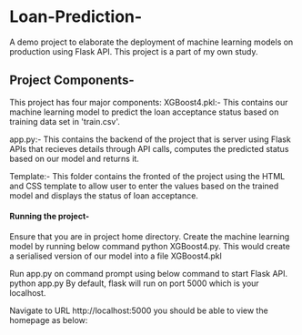 # Loan-Prediction-
A demo project to elaborate the deployment of machine learning models on production using Flask API. This project is a part of my own study.
## Project Components-
This project has four major components:
XGBoost4.pkl:- This contains our machine learning model to predict the loan acceptance status based on training data set in 'train.csv'.

app.py:- This contains the backend of the project that is server using Flask APIs that recieves details through API calls, computes the predicted status based on our model and returns it.

Template:- This folder contains the fronted of the project using the HTML and CSS template to allow user to enter the values based on the trained model and displays the status of loan acceptance.

#### Running the project-
Ensure that you are in project home directory. Create the machine learning model by running below command
    python XGBoost4.py.
This would create a serialised version of our model into a file XGBoost4.pkl

Run app.py on command prompt using below command to start Flask API.
  python app.py
By default, flask will run on port 5000 which is your localhost.

Navigate to URL http://localhost:5000 you should be able to view the homepage as below:
